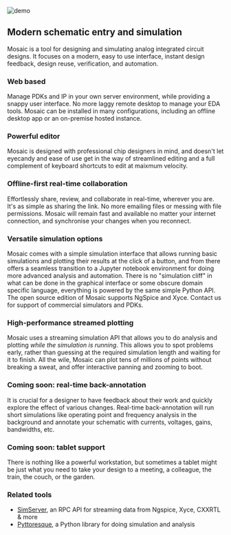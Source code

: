 ![demo](jupyter.gif)

## Modern schematic entry and simulation

Mosaic is a tool for designing and simulating analog integrated circuit designs. It focuses on a modern, easy to use interface, instant design feedback, design reuse, verification, and automation.

### Web based

Manage PDKs and IP in your own server environment, while providing a snappy user interface. No more laggy remote desktop to manage your EDA tools.
Mosaic can be installed in many configurations, including an offline desktop app or an on-premise hosted instance.

### Powerful editor

Mosaic is designed with professional chip designers in mind, and doesn't let eyecandy and ease of use get in the way of streamlined editing and a full complement of keyboard shortcuts to edit at maixmum velocity.

### Offline-first real-time collaboration

Effortlessly share, review, and collaborate in real-time, wherever you are. It's as simple as sharing the link. No more emailing files or messing with file permissions. Mosaic will remain fast and available no matter your internet connection, and synchronise your changes when you reconnect.

### Versatile simulation options

Mosaic comes with a simple simulation interface that allows running basic simulations and plotting their results at the click of a button, and from there offers a seamless transition to a Jupyter notebook environment for doing more advanced analysis and automation. There is no "simulation cliff" in what can be done in the graphical interface or some obscure domain specific language, everything is powered by the same simple Python API. The open source edition of Mosaic supports NgSpice and Xyce. Contact us for support of commercial simulators and PDKs.

### High-performance streamed plotting

Mosaic uses a streaming simulation API that allows you to do analysis and plotting *while the simulation is running*.
This allows you to spot problems early, rather than guessing at the required simulation length and waiting for it to finish.
All the wile, Mosaic can plot tens of millions of points without breaking a sweat, and offer interactive panning and zooming to boot.

### Coming soon: real-time back-annotation

It is crucial for a designer to have feedback about their work and quickly explore the effect of various changes.
Real-time back-annotation will run short simulations like operating point and frequency analysis in the background and annotate your schematic with currents, voltages, gains, bandwidths, etc.

### Coming soon: tablet support

There is nothing like a powerful workstation, but sometimes a tablet might be just what you need to take your design to a meeting, a colleague, the train, the couch, or the garden.

### Related tools

* [SimServer](https://github.com/NyanCAD/SimServer), an RPC API for streaming data from Ngspice, Xyce, CXXRTL & more
* [Pyttoresque](https://github.com/NyanCAD/Pyttoresque), a Python library for doing simulation and analysis
